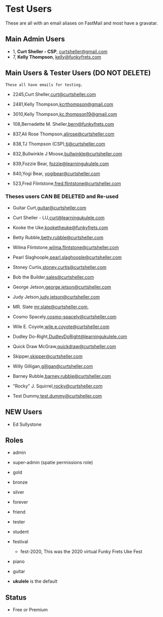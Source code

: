 # Test Users

These are all with an email aliases on FastMail and most have a gravatar.

## Main Admin Users

- 1, **Curt Sheller - CSP**, curtsheller@gmail.com
- 7, **Kelly Thompson**, kelly@funkyfrets.com

## Main Users & Tester Users (DO NOT DELETE)

    These all have emails for testing.

- 2245,Curt Sheller,curt@curtsheller.com

- 2481,Kelly Thompson,kcrthompson@gmail.com
- 3010,Kelly Thompson,kc.thompson19@gmail.com
- 108,Bernadette M. Sheller,bern@funkyfrets.com
- 837,Ali Rose Thompson,alirose@curtsheller.com
- 838,TJ Thompson (CSP),tj@curtsheller.com
- 832,Bullwinkle J Moose,bullwinkle@curtsheller.com
- 839,Fozzie Bear, fozzie@learningukulele.com
- 840,Yogi Bear, yogibear@curtsheller.com
- 523,Fred Flintstone,fred.flintstone@curtsheller.com

### Theses users CAN BE DELETED and Re-used

- Guitar Curt,guitar@curtsheller.com
- Curt Sheller - LU,curt@learningukulele.com
- Kooke the Uke,kooketheuke@funkyfrets.com

- Betty Rubble,betty.rubble@curtsheller.com
- Wilma Flintstone,wilma.flintstone@curtsheller.com
- Pearl Slaghoople,pearl.slaghoople@curtsheller.com
- Stoney Curtis,stoney.curtis@curtsheller.com

- Bob the Builder,sales@curtsheller.com

- George Jetson,george.jetson@curtsheller.com
- Judy Jetson,judy.jetson@curtsheller.com
- MR. Slate mr.slate@curtsheller.com,
- Cosmo Spacely,cosmo-spacely@curtsheller.com

- Wile E. Coyote,wile.e.coyote@curtsheller.com
- Dudley Do-Right,DudleyDoRight@learningukulele.com
- Quick Draw McGraw,quickdraw@curtsheller.com

- Skipper,skipper@curtsheller.com
- Willy Gilligan,gilligan@curtsheller.com

- Barney Rubble,barney.rubble@curtsheller.com
- "Rocky" J. Squirrel,rocky@curtsheller.com
- Test Dummy,test.dummy@curtsheller.com

## NEW Users

- Ed Sullystone

## Roles
- admin
- super-admin (spatie permissions role)
- gold
- bronze
- silver
- forever
- friend
- tester
- student
- festival
    - fest-2020, This was the 2020 virtual Funky Frets Uke Fest
- piano
- guitar

- **ukulele** is the default

## Status
- Free or Premium
